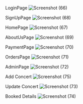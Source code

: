 LoginPage
![Screenshot (66)](https://github.com/user-attachments/assets/eec95c10-7dc6-4cd6-9bb4-1ff699417b19)

SignUpPage
![Screenshot (68)](https://github.com/user-attachments/assets/d6604cc0-27b4-4f1b-b048-9e3bd3726e1f)

HomePage
![Screenshot (67)](https://github.com/user-attachments/assets/a8001a8c-0855-4340-9568-370c86f39110)

AboutUsPage
![Screenshot (69)](https://github.com/user-attachments/assets/7beb1787-2e54-41f2-a705-c2a49b2fef49)

PaymentPage
![Screenshot (70)](https://github.com/user-attachments/assets/8dbba833-c9ac-418f-90b1-efef5269bed4)

OrdersPage
![Screenshot (71)](https://github.com/user-attachments/assets/02fa2571-b218-4cb6-b014-272e1907d01a)

AdminPage
![Screenshot (72)](https://github.com/user-attachments/assets/ddfcb06e-1150-4afe-b6e7-f43fc3a27c15)

Add Concert
![Screenshot (75)](https://github.com/user-attachments/assets/b22ba3a7-c95b-4108-945a-77840c686410)

Update Concert
![Screenshot (73)](https://github.com/user-attachments/assets/8877ee22-aa1b-4cb1-94bd-8f2ce488858d)

Booked Details
![Screenshot (74)](https://github.com/user-attachments/assets/f851dff9-bde2-4047-ac55-7918845b0d85)
